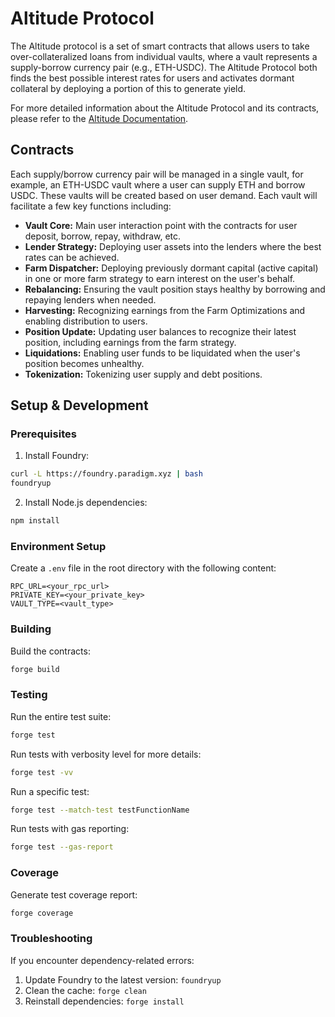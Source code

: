 # Altitude Protocol
The Altitude protocol is a set of smart contracts that allows users to take over-collateralized loans from individual vaults, where a vault represents a supply-borrow currency pair (e.g., ETH-USDC). The Altitude Protocol both finds the best possible interest rates for users and activates dormant collateral by deploying a portion of this to generate yield.

For more detailed information about the Altitude Protocol and its contracts, please refer to the [Altitude Documentation](https://docs.altitude.fi/).

## Contracts
Each supply/borrow currency pair will be managed in a single vault, for example, an ETH-USDC vault where a user can supply ETH and borrow USDC. These vaults will be created based on user demand. Each vault will facilitate a few key functions including:

- **Vault Core:** Main user interaction point with the contracts for user deposit, borrow, repay, withdraw, etc.
- **Lender Strategy:** Deploying user assets into the lenders where the best rates can be achieved.
- **Farm Dispatcher:** Deploying previously dormant capital (active capital) in one or more farm strategy to earn interest on the user's behalf.
- **Rebalancing:** Ensuring the vault position stays healthy by borrowing and repaying lenders when needed.
- **Harvesting:** Recognizing earnings from the Farm Optimizations and enabling distribution to users.
- **Position Update:** Updating user balances to recognize their latest position, including earnings from the farm strategy.
- **Liquidations:** Enabling user funds to be liquidated when the user's position becomes unhealthy.
- **Tokenization:** Tokenizing user supply and debt positions.

## Setup & Development

### Prerequisites

1. Install Foundry:
```bash
curl -L https://foundry.paradigm.xyz | bash
foundryup
```

2. Install Node.js dependencies:
```bash
npm install
```

### Environment Setup

Create a `.env` file in the root directory with the following content:

```plaintext
RPC_URL=<your_rpc_url>
PRIVATE_KEY=<your_private_key>
VAULT_TYPE=<vault_type>
```

### Building

Build the contracts:
```bash
forge build
```

### Testing

Run the entire test suite:
```bash
forge test
```

Run tests with verbosity level for more details:
```bash
forge test -vv
```

Run a specific test:
```bash
forge test --match-test testFunctionName
```

Run tests with gas reporting:
```bash
forge test --gas-report
```

### Coverage

Generate test coverage report:
```bash
forge coverage
```

### Troubleshooting

If you encounter dependency-related errors:
1. Update Foundry to the latest version: `foundryup`
2. Clean the cache: `forge clean`
3. Reinstall dependencies: `forge install`
